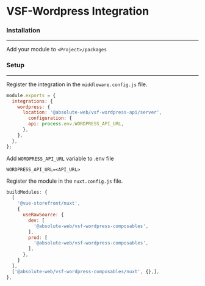 # VSF-Wordpress Integration

### Installation

---

Add your module to `````<Project>/packages`````

### Setup

---

Register the integration in the `middleware.config.js` file.

```javascript
module.exports = {
  integrations: {
    wordpress: {
      location: '@absolute-web/vsf-wordpress-api/server',
        configuration: {
        api: process.env.WORDPRESS_API_URL,
      },
    },
  },
};
```

Add `WORDPRESS_API_URL` variable to .env file
```
WORDPRESS_API_URL=<API_URL>
```

Register the module in the `nuxt.config.js` file.

```javascript
buildModules: {
  [
    '@vue-storefront/nuxt',
    {
      useRawSource: {
        dev: [
          '@absolute-web/vsf-wordpress-composables',
        ],
        prod: [
          '@absolute-web/vsf-wordpress-composables',
        ],
      },
    }
  ],
  ['@absolute-web/vsf-wordpress-composables/nuxt', {},],
},
```
